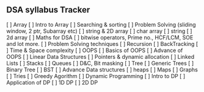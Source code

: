 
## DSA syllabus Tracker

[ ] Array
    [ ] Intro to Array
    [ ] Searching & sorting 
    [ ] Problem Solving (sliding window, 2 ptr, Subarray etc)
[ ] string & 2D array
    [ ] char array
    [ ] string
    [ ] 2d array
[ ] Maths for DSA
    [ ] bitwise operators, Prime no., HCF/LCM, SOE and lot more.
[ ] Problem Solving techniques 
    [ ] Recursion
    [ ]  BackTracking
[ ] Time & Space complexity
[ ] OOPS
    [ ] Basics of OOPS 
    [ ] Advance of OOPS 
[ ] Linear Data Structures 
    [ ] Pointers & dynamic allocation
    [ ] Linked Lists
    [ ] Stacks
    [ ] Queues
[ ] D&C, Bit masking
[ ] Tree
    [ ] Generic Trees
    [ ] Binary Tree
    [ ] BST 
[ ] Advance Data structures 
    [ ] heaps
    [ ] Maps
    [ ] Graphs
    [ ] Tries
[ ] Greedy Agorithm
[ ] Dynamic Programming
    [ ] Intro to DP
    [ ] Application of DP 
        [ ] 1D DP
        [ ] 2D DP



